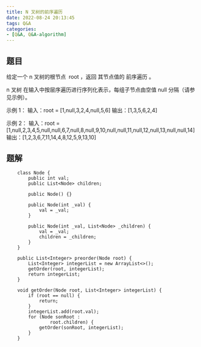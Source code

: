 ```yaml
---
title: N 叉树的前序遍历
date: 2022-08-24 20:13:45
tags: Q&A
categories:
- [Q&A, Q&A-algorithm]
---
```


## 题目
给定一个 n 叉树的根节点  root ，返回 其节点值的 前序遍历 。

n 叉树 在输入中按层序遍历进行序列化表示，每组子节点由空值 null 分隔（请参见示例）。


示例 1：
输入：root = [1,null,3,2,4,null,5,6]
输出：[1,3,5,6,2,4]


示例 2：
输入：root = [1,null,2,3,4,5,null,null,6,7,null,8,null,9,10,null,null,11,null,12,null,13,null,null,14]
输出：[1,2,3,6,7,11,14,4,8,12,5,9,13,10]

## 题解
```
    class Node {
        public int val;
        public List<Node> children;

        public Node() {}

        public Node(int _val) {
            val = _val;
        }

        public Node(int _val, List<Node> _children) {
            val = _val;
            children = _children;
        }
    }

    public List<Integer> preorder(Node root) {
        List<Integer> integerList = new ArrayList<>();
        getOrder(root, integerList);
        return integerList;
    }

    void getOrder(Node root, List<Integer> integerList) {
        if (root == null) {
            return;
        }
        integerList.add(root.val);
        for (Node sonRoot :
                root.children) {
            getOrder(sonRoot, integerList);
        }
    }
```
